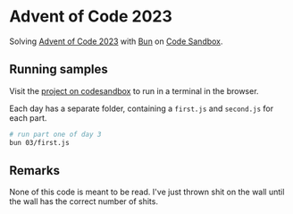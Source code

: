 # Advent of Code 2023

Solving [Advent of Code 2023](https://adventofcode.com/2023) with [Bun](https://bun.sh/) on [Code Sandbox](https://codesandbox.io).

## Running samples

Visit the [project on codesandbox](https://codesandbox.io/p/github/h3rmanj/aoc-2023) to run in a terminal in the browser.

Each day has a separate folder, containing a `first.js` and `second.js` for each part.

```bash
# run part one of day 3
bun 03/first.js
```

## Remarks

None of this code is meant to be read.
I've just thrown shit on the wall until the wall has the correct number of shits.
